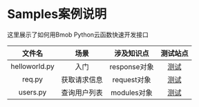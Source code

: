 # Samples案例说明

这里展示了如何用Bmob Python云函数快速开发接口

文件名|场景|涉及知识点|测试站点
:----:|:----:|:----:|:----:
helloworld.py|入门|response对象|[测试](https://pycloud.bmob.cn/f7693b7e98a35ed6/helloworld)
req.py|获取请求信息|request对象|[测试](https://pycloud.bmob.cn/f7693b7e98a35ed6/req)
users.py|查询用户列表|modules对象|[测试](https://pycloud.bmob.cn/f7693b7e98a35ed6/users)